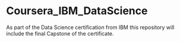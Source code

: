 # Coursera_IBM_DataScience
As part of the Data Science certification from IBM this repository will include the final Capstone of the certificate.

